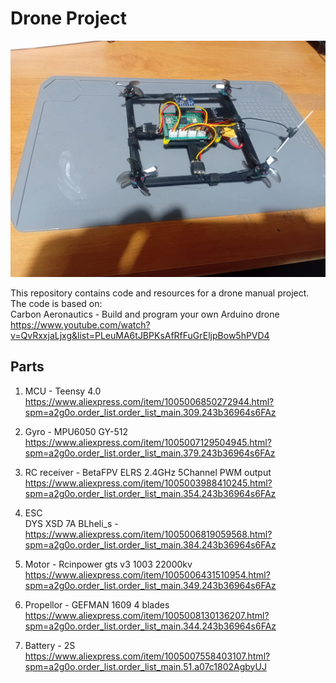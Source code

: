 # Drone Project
![Drone Image](drone.jpeg)

This repository contains code and resources for a drone manual project.  
The code is based on:  
Carbon Aeronautics - Build and program your own Arduino drone  
https://www.youtube.com/watch?v=QvRxxjaLjxg&list=PLeuMA6tJBPKsAfRfFuGrEljpBow5hPVD4


## Parts
1. MCU - Teensy 4.0  
https://www.aliexpress.com/item/1005006850272944.html?spm=a2g0o.order_list.order_list_main.309.243b36964s6FAz

2. Gyro - MPU6050 GY-512  
https://www.aliexpress.com/item/1005007129504945.html?spm=a2g0o.order_list.order_list_main.379.243b36964s6FAz

3. RC receiver - BetaFPV ELRS 2.4GHz 5Channel PWM output  
https://www.aliexpress.com/item/1005003988410245.html?spm=a2g0o.order_list.order_list_main.354.243b36964s6FAz

4. ESC  
DYS XSD 7A BLheli_s - https://www.aliexpress.com/item/1005006819059568.html?spm=a2g0o.order_list.order_list_main.384.243b36964s6FAz

5. Motor - Rcinpower gts v3 1003 22000kv  
https://www.aliexpress.com/item/1005006431510954.html?spm=a2g0o.order_list.order_list_main.349.243b36964s6FAz

6. Propellor - GEFMAN 1609 4 blades  
https://www.aliexpress.com/item/1005008130136207.html?spm=a2g0o.order_list.order_list_main.344.243b36964s6FAz

7. Battery - 2S  
https://www.aliexpress.com/item/1005007558403107.html?spm=a2g0o.order_list.order_list_main.51.a07c1802AgbyUJ
